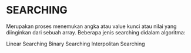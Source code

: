 # SEARCHING
Merupakan proses menemukan angka atau value kunci atau nilai yang diinginkan dari sebuah array.
Beberapa jenis searching didalam algoritma:

Linear Searching
Binary Searching
Interpolitan Searching


